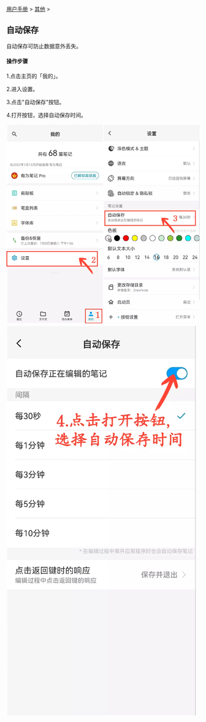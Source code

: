 [用户手册](/dragonnest/drawnote/manual) > [其他](/dragonnest/drawnote/manual/other) >

自动保存
---
自动保存可防止数据意外丢失。

#### 操作步骤

1.点击主页的「我的」。

2.进入设置。

3.点击"自动保存"按钮。

4.打开按钮，选择自动保存时间。

![](imgs/autosave1.png)
![](imgs/autosave2.png)